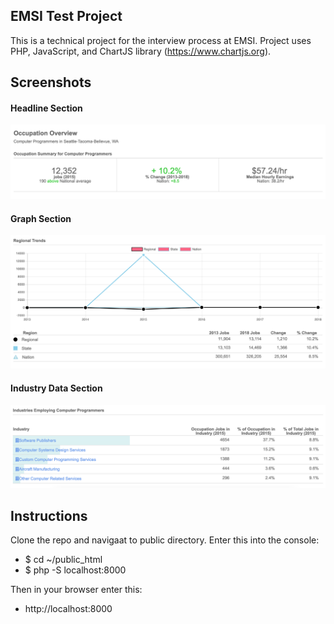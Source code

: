 ## EMSI Test Project

This is a technical project for the interview process at EMSI. Project uses PHP, JavaScript, and ChartJS library (https://www.chartjs.org).

## Screenshots

#### Headline Section

![Alt text](images/1.png?raw=true "One")

#### Graph Section

![Alt text](images/2.png?raw=true "Two")

#### Industry Data Section

![Alt text](images/3.png?raw=true "Three")

## Instructions

Clone the repo and navigaat to public directory. Enter this into the console:
* $ cd ~/public_html
* $ php -S localhost:8000

Then in your browser enter this:
* http://localhost:8000
